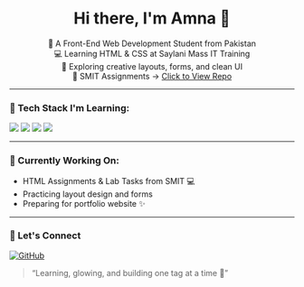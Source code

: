 <h1 align="center">Hi there, I'm Amna 👋</h1>

<p align="center">
  🌸 A Front-End Web Development Student from Pakistan <br>
  💻 Learning HTML & CSS at Saylani Mass IT Training <br>
  🌱 Exploring creative layouts, forms, and clean UI <br>
  📂 SMIT Assignments → <a href="https://github.com/Amna7877/SMIT-Projects">Click to View Repo</a> <br>
</p>

---

### 🧰 Tech Stack I'm Learning:
<p>
  <img src="https://img.shields.io/badge/HTML5-E34F26?style=for-the-badge&logo=html5&logoColor=white"/>
  <img src="https://img.shields.io/badge/CSS3-1572B6?style=for-the-badge&logo=css3&logoColor=white"/>
  <img src="https://img.shields.io/badge/Git-F05032?style=for-the-badge&logo=git&logoColor=white"/>
  <img src="https://img.shields.io/badge/GitHub-181717?style=for-the-badge&logo=github&logoColor=white"/>
</p>

---

### 📌 Currently Working On:
- HTML Assignments & Lab Tasks from SMIT 💻  
- Practicing layout design and forms  
- Preparing for portfolio website ✨

---

### 💖 Let's Connect

[![GitHub](https://img.shields.io/badge/GitHub-Amna7877-181717?style=flat&logo=github)](https://github.com/Amna7877)

> “Learning, glowing, and building one tag at a time 💅”
